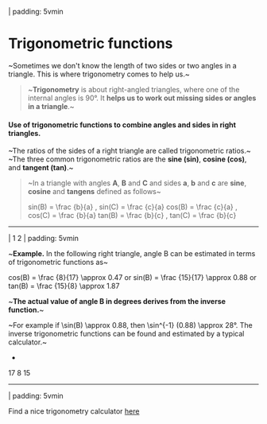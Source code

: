 
| padding: 5vmin

# Trigonometric functions

~Sometimes we don't know the length of two sides or two angles in a triangle. This is where trigonometry comes to help us.~

<blockquote style="background: none;">
  <section>

  ~**Trigonometry** is about right-angled triangles, where one of the internal angles is 90°. It  **helps us to work out missing sides or angles in a triangle**.~
  
  </section>
</blockquote>


#### Use of trigonometric functions to combine angles and sides in right triangles.

~The ratios of the sides of a right triangle are called trigonometric ratios.~
~The three common trigonometric ratios are the **sine (sin)**, **cosine (cos)**, and **tangent (tan)**.~ 



<blockquote>
  <section>
<f-inline>

<f-fact-icon size="large" style="flex:1 0 100px;" />

~In a triangle with angles **A**, **B** and **C** and sides **a**, **b** and **c** are **sine**, **cosine** and **tangens** defined as follows~ 

</f-inline>
    <f-math>
      sin(B) = \frac {b}{a} , sin(C) = \frac {c}{a}
    </f-math>
    <f-math>
      cos(B) = \frac {c}{a} , cos(C) = \frac {b}{a}
    </f-math>
    <f-math>
      tan(B) = \frac {b}{c} , tan(C) = \frac {b}{c}
    </f-math>
  </section>
</blockquote>

---









| 1 2
| padding: 5vmin

~**Example.** In the following right triangle, angle B can be estimated in terms of trigonometric functions as~

<f-math inline>cos(B) = \frac {8}{17} \approx 0.47</f-math> 
or
<f-math inline>sin(B) = \frac {15}{17} \approx 0.88</f-math> 
or
<f-math inline>tan(B) = \frac {15}{8} \approx 1.87</f-math> 

~**The actual value of angle B in degrees derives from the inverse function.**~

~For example if <f-math inline>\sin(B) \approx 0.88</f-math>, then <f-math inline>\sin^{-1} (0.88) \approx 28°</f-math>. The inverse trigonometric functions can be found and estimated by a typical calculator.~

-

<f-scene grid class="fullWidthScene">
  <Triangle :points="[ [1.5,-0.5],[-1,1],[-1,-0.5] ]" />
  <f-text :fill="color('blue')" position="0.4 0.45">17</f-text>
  <f-text :fill="color('blue')" position="-1.2 0.2">8</f-text>
  <f-text :fill="color('blue')" position="0 -0.8">15</f-text>
</f-scene>

---



| padding: 5vmin

Find a nice trigonometry calculator <a href="https://www.omnicalculator.com/math/trigonometry" target="_blank" class="button tertiary">here <f-arrow-icon rotation="-45" /></a>